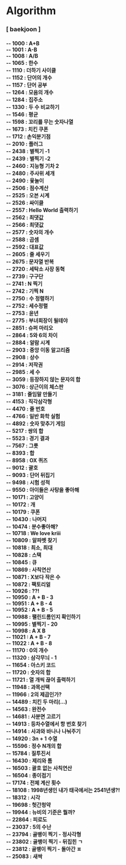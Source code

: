 # Algorithm
<h3> [ baekjoon ] </h3>
<h4>
    -- 1000 : A+B <br>
    -- 1001 : A-B <br>
    -- 1008 : A/B <br>
    -- 1065 : 한수 <br>
    -- 1110 : 더하기 사이클 <br>
    -- 1152 : 단어의 개수<br>
    -- 1157 : 단어 공부 <br>
    -- 1264 : 모음의 개수 <br>
    -- 1284 : 집주소 <br>
    -- 1330 : 두 수 비교하기 <br>
    -- 1546 : 평균 <br>
    -- 1598 : 꼬리를 무는 숫자나열 <br>
    -- 1673 : 치킨 쿠폰 <br>
    -- 1712 : 손익분기점 <br>
    -- 2010 : 플러그 <br>
    -- 2438 : 별찍기 -1 <br>
    -- 2439 : 별찍기 -2 <br>
    -- 2460 : 지능형 기차 2 <br>
    -- 2480 : 주사위 세개 <br>
    -- 2490 : 윷놀이 <br>
    -- 2506 : 점수계산 <br>
    -- 2525 : 오븐 시계 <br>
    -- 2526 : 싸이클 <br>
    -- 2557 : Hello World 출력하기 <br>
    -- 2562 : 최댓값 <br>
    -- 2566 : 최댓값 <br>
    -- 2577 : 숫자의 개수 <br>
    -- 2588 : 곱셈 <br>
    -- 2592 : 대표값 <br>
    -- 2605 : 줄 세우기 <br>
    -- 2675 : 문자열 반복 <br>
    -- 2720 : 세탁소 사장 동혁 <br>
    -- 2739 : 구구단 <br>
    -- 2741 : N 찍기 <br>
    -- 2742 : 기찍 N <br>
    -- 2750 : 수 정렬하기 <br>
    -- 2752 : 세수정렬 <br>
    -- 2753 : 윤년 <br>
    -- 2775 : 부녀회장이 될테야 <br>
    -- 2851 : 슈퍼 마리오 <br>
    -- 2864 : 5와 6의 차이 <br>
    -- 2884 : 알람 시계 <br>
    -- 2903 : 중앙 이동 알고리즘 <br>
    -- 2908 : 상수 <br>
    -- 2914 : 저작권 <br>
    -- 2985 : 세 수 <br>
    -- 3059 : 등장하지 않는 문자의 합 <br>
    -- 3076 : 상근이의 체스판 <br>
    -- 3181 : 줄임말 만들기 <br>
    -- 4153 : 직각삼각형 <br>
    -- 4470 : 줄 번호 <br>
    -- 4766 : 일반 화학 실험 <br>
    -- 4892 : 숫자 맞추기 게임 <br>
    -- 5217 : 쌍의 합 <br>
    -- 5523 : 경기 결과 <br>
    -- 7567 : 그릇 <br>
    -- 8393 : 합 <br>
    -- 8958 : OX 퀴즈 <br>
    -- 9012 : 괄호 <br>
    -- 9093 : 단어 뒤집기 <br>
    -- 9498 : 시험 성적 <br>
    -- 9550 : 아이들은 사탕을 좋아해 <br>
    -- 10171 : 고양이 <br>
    -- 10172 : 개 <br>
    -- 10179 : 쿠폰 <br>
    -- 10430 : 나머지 <br>
    -- 10474 : 분수좋아해? <br>
    -- 10718 : We love kriii <br>
    -- 10809 : 알파벳 찾기 <br>
    -- 10818 : 최소, 최대 <br>
    -- 10828 : 스택 <br>
    -- 10845 : 큐 <br>
    -- 10869 : 사칙연산 <br>
    -- 10871 : X보다 작은 수 <br>
    -- 10872 : 팩토리얼 <br>
    -- 10926 : ??! <br>
    -- 10950 : A + B - 3<br>
    -- 10951 : A + B - 4<br>
    -- 10952 : A + B - 5 <br>
    -- 10988 : 팰린드롬인지 확인하기 <br>
    -- 10995 : 별찍기 - 20 <br>
    -- 10998 : A X B <br>
    -- 11021 : A + B - 7 <br>
    -- 11022 : A + B - 8 <br>
    -- 11170 : 0의 개수 <br>
    -- 11320 : 삼각무늬 - 1 <br>
    -- 11654 : 아스키 코드 <br>
    -- 11720 : 숫자의 합 <br>
    -- 11721 : 열 개씩 끊어 출력하기 <br>
    -- 11948 : 과목선택 <br>
    -- 11966 : 2의 제곱인가? <br>
    -- 14489 : 치킨 두 마리(...) <br>
    -- 14563 : 완전수 <br>
    -- 14681 : 사분면 고르기 <br>
    -- 14913 : 등차수열에서 항 번호 찾기 <br>
    -- 14914 : 사과와 바나나 나눠주기 <br>
    -- 14920 : 3n + 1 수열 <br>
    -- 15596 : 정수 N개의 합 <br>
    -- 15784 : 질투진서 <br>
    -- 16430 : 제리와 톰 <br>
    -- 16503 : 괄호 없는 사칙연산<br>
    -- 16504 : 종이접기 <br>
    -- 17174 : 전체 계산 횟수 <br>
    -- 18108 : 1998년생인 내가 태국에서는 2541년생?! <br>
    -- 18312 : 시각 <br>
    -- 19698 : 헛간청약 <br>
    -- 19944 : 뉴비의 기준은 뭘까? <br>
    -- 22864 : 피로도 <br>
    -- 23037 : 5의 수난 <br>
    -- 23794 : 골뱅이 찍기 - 정사각형 <br>
    -- 23802 : 골뱅이 찍기 - 뒤집힌 ㄱ <br>
    -- 23812 : 골뱅이 찍기 - 돌아간 ㅍ <br>
    -- 25083 : 새싹 <br>
</h4>